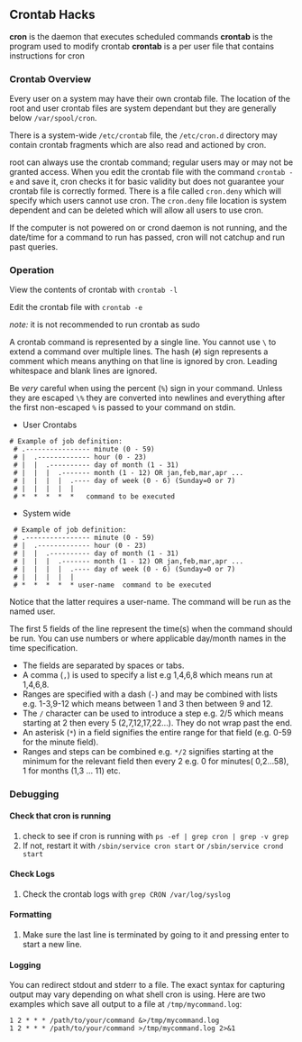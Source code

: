 ## Crontab Hacks

**cron** is the daemon that executes scheduled commands
**crontab** is the program used to modify crontab
**crontab** is a per user file that contains instructions for cron

### Crontab Overview

Every user on a system may have their own crontab file. The location of the root and user crontab files are system dependant but they are generally below `/var/spool/cron`.

There is a system-wide `/etc/crontab` file, the `/etc/cron.d` directory may contain crontab fragments which are also read and actioned by cron. 

root can always use the crontab command; regular users may or may not be granted access. When you edit the crontab file with the command `crontab -e` and save it, cron checks it for basic validity but does not guarantee your crontab file is correctly formed. There is a file called `cron.deny` which will specify which users cannot use cron. The `cron.deny` file location is system dependent and can be deleted which will allow all users to use cron.

If the computer is not powered on or crond daemon is not running, and the date/time for a command to run has passed, cron will not catchup and run past queries.

### Operation

View the contents of crontab with `crontab -l`

Edit the crontab file with `crontab -e`

*note:* it is not recommended to run crontab as sudo

A crontab command is represented by a single line. You cannot use `\` to extend a command over multiple lines. The hash (`#`) sign represents a comment which means anything on that line is ignored by cron. Leading whitespace and blank lines are ignored.

Be *very* careful when using the percent (`%`) sign in your command. Unless they are escaped `\%` they are converted into newlines and everything after the first non-escaped `%` is passed to your command on stdin.


* User Crontabs
```
# Example of job definition:
 # .---------------- minute (0 - 59)
 # |  .------------- hour (0 - 23)
 # |  |  .---------- day of month (1 - 31)
 # |  |  |  .------- month (1 - 12) OR jan,feb,mar,apr ...
 # |  |  |  |  .---- day of week (0 - 6) (Sunday=0 or 7)
 # |  |  |  |  |
 # *  *  *  *  *   command to be executed
```

* System wide

```
 # Example of job definition:
 # .---------------- minute (0 - 59)
 # |  .------------- hour (0 - 23)
 # |  |  .---------- day of month (1 - 31)
 # |  |  |  .------- month (1 - 12) OR jan,feb,mar,apr ...
 # |  |  |  |  .---- day of week (0 - 6) (Sunday=0 or 7)
 # |  |  |  |  |
 # *  *  *  *  * user-name  command to be executed
```

Notice that the latter requires a user-name. The command will be run as the named user.

The first 5 fields of the line represent the time(s) when the command should be run. You can use numbers or where applicable day/month names in the time specification.

* The fields are separated by spaces or tabs.
* A comma (`,`) is used to specify a list e.g 1,4,6,8 which means run at 1,4,6,8.
* Ranges are specified with a dash (`-`) and may be combined with lists e.g. 1-3,9-12 which means between 1 and 3 then between 9 and 12.
* The `/` character can be used to introduce a step e.g. 2/5 which means starting at 2 then every 5 (2,7,12,17,22...). They do not wrap past the end.
* An asterisk (`*`) in a field signifies the entire range for that field (e.g. 0-59 for the minute field).
* Ranges and steps can be combined e.g. `*/2` signifies starting at the minimum for the relevant field then every 2 e.g. 0 for minutes( 0,2...58), 1 for months (1,3 ... 11) etc.

### Debugging

#### Check that cron is running
1. check to see if cron is running with `ps -ef | grep cron | grep -v grep`
2. If not, restart it with `/sbin/service cron start` or `/sbin/service crond start`

#### Check Logs
1. Check the crontab logs with `grep CRON /var/log/syslog`

#### Formatting
1. Make sure the last line is terminated by going to it and pressing enter to start a new line.

#### Logging 

You can redirect stdout and stderr to a file. The exact syntax for capturing output may vary depending on what shell cron is using. Here are two examples which save all output to a file at `/tmp/mycommand.log`:

 ```
1 2 * * * /path/to/your/command &>/tmp/mycommand.log
1 2 * * * /path/to/your/command >/tmp/mycommand.log 2>&1
```
